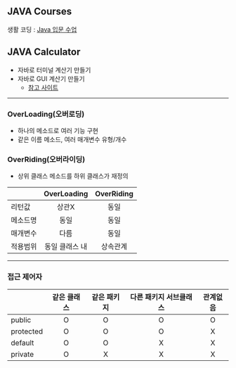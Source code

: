 ## JAVA Courses
 생활 코딩 : [Java 입문 수업](https://www.youtube.com/playlist?list=PLuHgQVnccGMCeAy-2-llhw3nWoQKUvQck)

## JAVA Calculator
- 자바로 터미널 계산기 만들기
- 자바로 GUI 계산기 만들기
    - [참고 사이트](https://m.blog.naver.com/dawonchu99/221754223779)


---
### OverLoading(오버로딩)
- 하나의 메소드로 여러 기능 구현
- 같은 이름 메소드, 여러 매개변수 유형/개수

### OverRiding(오버라이딩)
- 상위 클래스 메소드를 하위 클래스가 재정의


|         |OverLoading|OverRiding|
|---------|:----------:|:---------:|
|리턴값|상관X|동일|
|메소드명|동일|동일|
|매개변수|다름|동일|
|적용범위|동일 클래스 내|상속관계|

---
### 접근 제어자
|         |같은 클래스|같은 패키지|다른 패키지 서브클래스|관계없음|
|---------|:-------:|:--------:|:-----------------:|:-----:|
|public|O|O|O|O|
|protected|O|O|O|X|
|default|O|O|X|X|
|private|O|X|X|X|
